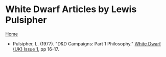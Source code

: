 # White Dwarf Articles by Lewis Pulsipher
[Home](/README.md)

* Pulsipher, L. (1977). "D&D Campaigns: Part 1 Philosophy." [White Dwarf (UK) Issue 1](/wd-uk/wd-uk-001-1977-06.md#dd-campaigns), pp 16-17.